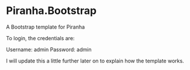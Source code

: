 Piranha.Bootstrap
=================

A Bootstrap template for Piranha

To login, the credentials are:

Username: admin
Password: admin

I will update this a little further later on to explain how the template works.
